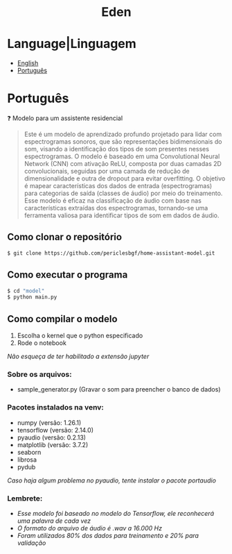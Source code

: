 <h1 align="center">Eden</h1>

# Language|Linguagem
- [English](#english)
- [Português](#português)

# Português
:question: Modelo para um assistente residencial
> Este é um modelo de aprendizado profundo projetado para lidar com espectrogramas sonoros, que são representações bidimensionais do som, visando a identificação dos tipos de som presentes nesses espectrogramas. O modelo é baseado em uma Convolutional Neural Network (CNN) com ativação ReLU, composta por duas camadas 2D convolucionais, seguidas por uma camada de redução de dimensionalidade e outra de dropout para evitar overfitting. O objetivo é mapear características dos dados de entrada (espectrogramas) para categorias de saída (classes de áudio) por meio do treinamento. Esse modelo é eficaz na classificação de áudio com base nas características extraídas dos espectrogramas, tornando-se uma ferramenta valiosa para identificar tipos de som em dados de áudio.
## Como clonar o repositório
```bash
$ git clone https://github.com/periclesbgf/home-assistant-model.git
```
## Como executar o programa
```bash
$ cd "model" 
$ python main.py
```
## Como compilar o modelo
1. Escolha o kernel que o python especificado
2. Rode o notebook

*Não esqueça de ter habilitado a extensão jupyter*
### Sobre os arquivos:
- sample_generator.py (Gravar o som para preencher o banco de dados)
### Pacotes instalados na venv:
- numpy (versão: 1.26.1)
- tensorflow (versão: 2.14.0)
- pyaudio (versão: 0.2.13)
- matplotlib (versão: 3.7.2)
- seaborn
- librosa
- pydub

*Caso haja algum problema no pyaudio, tente instalar o pacote portaudio*
### Lembrete:
- *Esse modelo foi baseado no modelo do Tensorflow, ele reconhecerá uma palavra de cada vez*
- *O formato do arquivo de áudio é .wav a 16.000 Hz*
- *Foram utilizados 80% dos dados para treinamento e 20% para validação*
